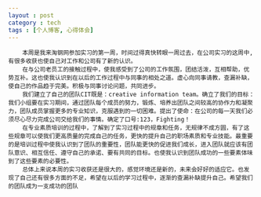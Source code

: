 ```yaml
---
layout : post
category : tech
tags : [个人博客, 心得体会]
---  
```

        本周是我来淘钢网参加实习的第一周，时间过得真快转眼一周过去，在公司实习的这周中,有很多收获也使自己对工作和公司有了新的认识。       
        在与公司老员工的接触过程中，使我感受到了公司的工作氛围，团结活泼，互相帮助，优势互补。这也使我认识到在以后的工作过程中与同事的相处之道。虚心向同事请教，查漏补缺，使自己的作品趋于完美。积极与同事讨论问题，共同进步。        
        我们建立了自己的团队CIT既是：creative information team。确立了我们的目标：我们小组要在实习期间，通过团队每个成员的努力，锻炼、培养出团队之间较高的协作力和凝聚力，团队成员掌握更多的专业知识，克服遇到的一切困难。提出了使命：在公司的每一天我们必须尽心尽力完成公司交给我们的事情。确定了口号:123，Fighting！    
        在专业素质培训的过程中，了解到了实习过程中的规章和任务，无规律不成方圆，有了这些规章可以使我们更高质量的完成自己的任务，更快的提升自己的职场素质和专业技能。最重要的是培训过程中使我认识到了团队的重要性，团队能更快的促进我们成长，进入团队就应该有团队意识、相互信任、遵守自己的承诺、要有共同的目标。也使我认识到团队成功的一些要素体味到了这些要素的必要性。    
        总体上来说本周的实习收获还是很大的，感觉环境还是新的，未来会好好的适应它。也发现了自己还有很多方面的不足，希望在以后的学习过程中，逐渐的查漏补缺提升自己。希望我们的团队成为一支成功的团队
